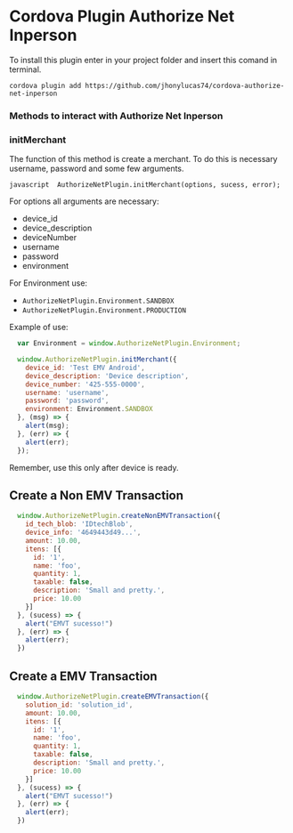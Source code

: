 # Cordova Plugin Authorize Net Inperson

To install this plugin enter in your project folder and insert this comand in terminal.

``cordova plugin add https://github.com/jhonylucas74/cordova-authorize-net-inperson``

### Methods to interact with Authorize Net Inperson

### initMerchant

The function of this method is create a merchant. To do this is necessary username, password and some few arguments.

``javascript 
  AuthorizeNetPlugin.initMerchant(options, sucess, error);
``

For options all arguments are necessary:
* device_id
* device_description
* deviceNumber
* username
* password
* environment

For Environment use:
*  `` AuthorizeNetPlugin.Environment.SANDBOX ``
* `` AuthorizeNetPlugin.Environment.PRODUCTION ``

Example of use:


```javascript
  var Environment = window.AuthorizeNetPlugin.Environment;

  window.AuthorizeNetPlugin.initMerchant({ 
    device_id: 'Test EMV Android',
    device_description: 'Device description',
    device_number: '425-555-0000',
    username: 'username',
    password: 'password',
    environment: Environment.SANDBOX
  }, (msg) => {
    alert(msg);
  }, (err) => {
    alert(err);
  });
```
Remember, use this only after device is ready.

## Create a Non EMV Transaction

```javascript
  window.AuthorizeNetPlugin.createNonEMVTransaction({
    id_tech_blob: 'IDtechBlob',
    device_info: '4649443d49...',
    amount: 10.00,
    itens: [{
      id: '1',
      name: 'foo',
      quantity: 1,
      taxable: false,
      description: 'Small and pretty.',
      price: 10.00
    }]
  }, (sucess) => {
    alert("EMVT sucesso!")
  }, (err) => {
    alert(err);
  })

```

## Create a EMV Transaction

```javascript
  window.AuthorizeNetPlugin.createEMVTransaction({
    solution_id: 'solution_id',
    amount: 10.00,
    itens: [{
      id: '1',
      name: 'foo',
      quantity: 1,
      taxable: false,
      description: 'Small and pretty.',
      price: 10.00
    }]
  }, (sucess) => {
    alert("EMVT sucesso!")
  }, (err) => {
    alert(err);
  })

```